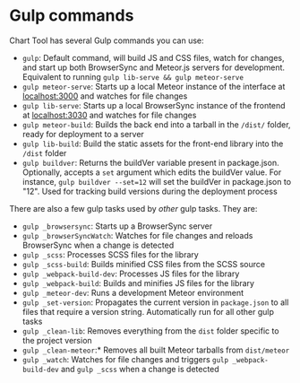 # Gulp commands

Chart Tool has several Gulp commands you can use:

* `gulp`: Default command, will build JS and CSS files, watch for changes, and start up both BrowserSync and Meteor.js servers for development. Equivalent to running `gulp lib-serve && gulp meteor-serve`
* `gulp meteor-serve`: Starts up a local Meteor instance of the interface at [localhost:3000](http://localhost:3000) and watches for file changes
* `gulp lib-serve`: Starts up a local BrowserSync instance of the frontend at [localhost:3030](http://localhost:3030) and watches for file changes
* `gulp meteor-build`: Builds the back end into a tarball in the `/dist/` folder, ready for deployment to a server
* `gulp lib-build`: Build the static assets for the front-end library into the `/dist` folder
* `gulp buildver`: Returns the buildVer variable present in package.json. Optionally, accepts a `set` argument which edits the buildVer value. For instance, `gulp buildver --set=12` will set the buildVer in package.json to "12". Used for tracking build versions during the deployment process

There are also a few gulp tasks used by _other_ gulp tasks. They are:

* `gulp _browsersync`: Starts up a BrowserSync server
* `gulp _browserSyncWatch`: Watches for file changes and reloads BrowserSync when a change is detected
* `gulp _scss`: Processes SCSS files for the library
* `gulp _scss-build`: Builds minified CSS files from the SCSS source
* `gulp _webpack-build-dev`: Processes JS files for the library
* `gulp _webpack-build`: Builds and minifies JS files for the library
* `gulp _meteor-dev`: Runs a development Meteor environment
* `gulp _set-version`: Propagates the current version in `package.json` to all files that require a version string. Automatically run for all other gulp tasks
* `gulp _clean-lib`: Removes everything from the `dist` folder specific to the project version
* `gulp _clean-meteor`:* Removes all built Meteor tarballs from `dist/meteor`
* `gulp _watch`: Watches for file changes and triggers `gulp _webpack-build-dev` and `gulp _scss` when a change is detected
